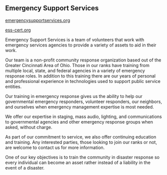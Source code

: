 ## Emergency Support Services

[emergencysupportservices.org](https://emergencysupportservices.org)

[ess-cert.org](https://ess-cert.org)

Emergency Support Services is a team of volunteers that work with emergency services agencies to provide a variety of assets to aid in their work.

Our team is a non-profit community response organization based out of the Greater Cincinnati Area of Ohio. Those in our ranks have training from multiple local, state, and federal agencies in a variety of emergency response roles. In addition to this training there are our years of personal and professional experience in technologies used to support public service entities.

Our training in emergency response gives us the ability to help our governmental emergency responders, volunteer responders, our neighbors, and ourselves when emergency management expertise is most needed.

We offer our expertise in staging, mass audio, lighting, and communications to governmental agencies and other emergency response groups when asked, without charge.

As part of our commitment to service, we also offer continuing education and training. Any interested parties, those looking to join our ranks or not, are welcome to contact us for more information.

One of our key objectives is to train the community in disaster response so every individual can become an asset rather instead of a liability in the event of a disaster.

